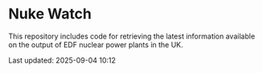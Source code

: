 # Nuke Watch

This repository includes code for retrieving the latest information available on the output of EDF nuclear power plants in the UK.

Last updated: 2025-09-04 10:12
